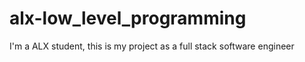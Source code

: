 # alx-low_level_programming
I'm a ALX student, this is my project as a full stack software engineer

